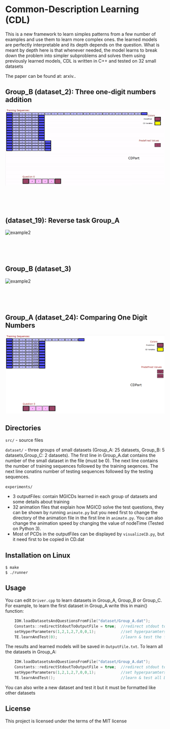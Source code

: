 # Common-Description Learning (CDL)
This is a new framework to learn simples patterns from a few number of examples and use them to learn more complex ones. the learned models are perfectly interpretable and its depth depends on the question. What is meant by depth here is that
whenever needed, the model learns to break down the problem into simpler subproblems and solves them using previously learned models, CDL is written in C++ and tested on 32 small datasets

The paper can be found at: arxiv..   


Group_B (dataset_2): Three one-digit numbers addition
---------------------
![example1](GifFiles/Group_B_dataset_2.gif)

<br><br><br>

(dataset_19): Reverse task Group_A
---------------------
![example2](GifFiles/Group_A_dataset_19.gif)

<br><br><br>

Group_B (dataset_3)
---------------------
![example2](GifFiles/Group_B_dataset_3.gif)

<br><br><br>

Group_A (dataset_24): Comparing One Digit Numbers
---------------------
![example2](GifFiles/Group_A_dataset_24.gif)

Directories
-----------------------------------
`src/`       - source files

`dataset/`   - three groups of small datasets (Group_A: 25 datasets, Group_B: 5 datasets,Group_C: 2 datasets). The first line in Group_A.dat contains the number of the small dataset in the file (must be 0). The next line contains the number of training sequences followed by the training seqences. The next line conatins number of testing sequences followed by the testing sequences.

`experiments/` 
* 3 outputFiles: contain MGICDs learned in each group of datasets and some details about training
* 32 animation files that explain how MGICD solve the test questions, they can be shown by running `animate.py` but you need first to change the directory of the animation file in the first line in `animate.py`. You can also change the animation speed by changing the value of nodeTime (Tested on Python 3).
* Most of PCDs in the outputFiles can be displayed by `visualizeCD.py`, but it need first to be copied in CD.dat


Installation on Linux
---------------------
```
$ make
$ ./runner
```
Usage
---------------------
You can edit `Driver.cpp` to learn datasets in Group_A, Group_B or Group_C. For example, to learn the first dataset in  Group_A write this in main() function:
```C++
    IOH.loadDatasetsAndQuestionsFromFile("dataset/Group_A.dat");
    Constants::redirectStdoutToOutputFile = true;  //redirect stdout to OutputFile.txt
    setHyperParameters(1,2,1,2,7,0,0,1);           //set hyperparamters for the 25 dataset in file Group_A.dat
    TE.learnAndTest(0);                            //learn & test the first Dataset in file Group_A.dat
```
The results and learned models will be saved in `OutputFile.txt`.
To learn all the datasets in Group_A: 
```C++
    IOH.loadDatasetsAndQuestionsFromFile("dataset/Group_A.dat");
    Constants::redirectStdoutToOutputFile = true;  //redirect stdout to OutputFile.txt
    setHyperParameters(1,2,1,2,7,0,0,1);           //set hyperparamters for the 25 dataset in file Group_A.dat
    TE.learnAndTest();                             //learn & test all Datasets in file Group_A.dat
```
You can also write a new dataset and test it but it must be formatted like other datasets

License
---------------------
This project is licensed under the terms of the MIT license
